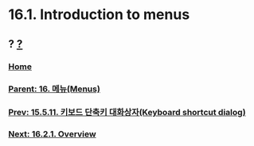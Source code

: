 # 16.1. Introduction to menus
## ? [?]()

### [Home](./00-home.md)
### [Parent: 16. 메뉴(Menus)](./16-00-menus.md)
### [Prev: 15.5.11. 키보드 단축키 대화상자(Keyboard shortcut dialog)](./15-05-11-keyboard-shortcut-dialog.md)
### [Next: 16.2.1. Overview](./16-02-01-overview.md)
